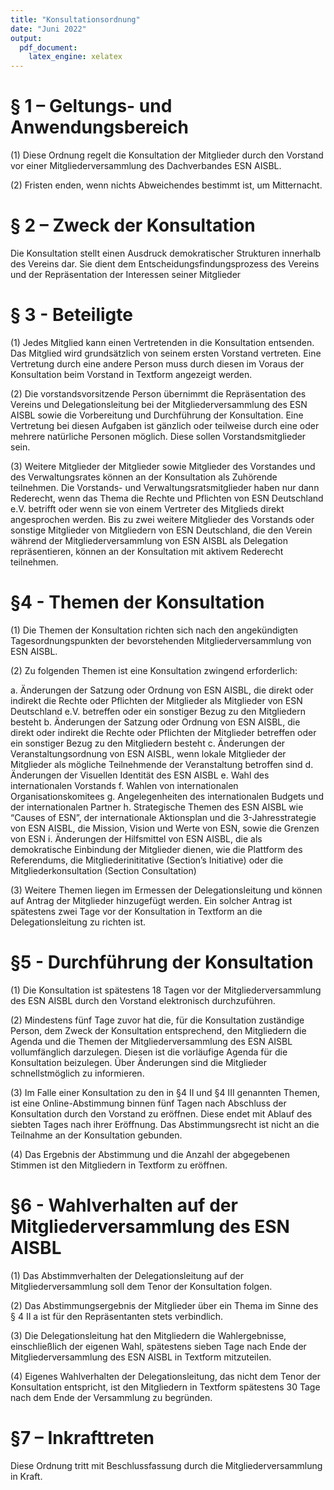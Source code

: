 ```yaml
---
title: "Konsultationsordnung"
date: "Juni 2022"
output: 
  pdf_document:
    latex_engine: xelatex
---
```



# § 1 – Geltungs- und Anwendungsbereich
(1) Diese Ordnung regelt die Konsultation der Mitglieder durch den Vorstand vor einer Mitgliederversammlung des Dachverbandes ESN AISBL.

(2) Fristen enden, wenn nichts Abweichendes bestimmt ist, um Mitternacht.

# § 2 – Zweck der Konsultation
Die Konsultation stellt einen Ausdruck demokratischer Strukturen innerhalb des Vereins dar.
Sie dient dem Entscheidungsfindungsprozess des Vereins und der Repräsentation der Interessen seiner Mitglieder

# § 3 - Beteiligte
(1) Jedes Mitglied kann einen Vertretenden in die Konsultation entsenden. 
Das Mitglied wird grundsätzlich von seinem ersten Vorstand vertreten.
Eine Vertretung durch eine andere Person muss durch diesen im Voraus der Konsultation beim Vorstand in Textform angezeigt werden.

(2) Die vorstandsvorsitzende Person übernimmt die Repräsentation des Vereins und Delegationsleitung bei der Mitgliederversammlung des ESN AISBL sowie die Vorbereitung und Durchführung der Konsultation. 
Eine Vertretung bei diesen Aufgaben ist gänzlich oder teilweise durch eine oder mehrere natürliche Personen möglich. 
Diese sollen Vorstandsmitglieder sein.

(3) Weitere Mitglieder der Mitglieder sowie Mitglieder des Vorstandes und des Verwaltungsrates können an der Konsultation als Zuhörende teilnehmen. 
Die Vorstands- und Verwaltungsratsmitglieder haben nur dann Rederecht, wenn das Thema die Rechte und Pflichten von ESN Deutschland e.V. betrifft oder wenn sie von einem Vertreter des Mitglieds direkt angesprochen werden. 
Bis zu zwei weitere Mitglieder des Vorstands oder sonstige Mitglieder von Mitgliedern von ESN Deutschland, die den Verein während der Mitgliederversammlung von ESN AISBL als Delegation repräsentieren, können an der Konsultation mit aktivem Rederecht teilnehmen.

# §4 - Themen der Konsultation
(1) Die Themen der Konsultation richten sich nach den angekündigten Tagesordnungspunkten der bevorstehenden Mitgliederversammlung von ESN AISBL.

(2) Zu folgenden Themen ist eine Konsultation zwingend erforderlich:

a. Änderungen der Satzung oder Ordnung von ESN AISBL, die direkt oder indirekt die Rechte oder Pflichten der Mitglieder als Mitglieder von ESN Deutschland e.V. betreffen oder ein sonstiger Bezug zu den Mitgliedern besteht
b. Änderungen der Satzung oder Ordnung von ESN AISBL, die direkt oder indirekt die Rechte oder Pflichten der Mitglieder betreffen oder ein sonstiger Bezug zu den Mitgliedern besteht
c. Änderungen der Veranstaltungsordnung von ESN AISBL, wenn lokale Mitglieder der Mitglieder als mögliche Teilnehmende der Veranstaltung betroffen sind
d. Änderungen der Visuellen Identität des ESN AISBL
e. Wahl des internationalen Vorstands
f. Wahlen von internationalen Organisationskomitees
g. Angelegenheiten des internationalen Budgets und der internationalen Partner
h. Strategische Themen des ESN AISBL wie “Causes of ESN”, der internationale Aktionsplan und die 3-Jahresstrategie von ESN AISBL, die Mission, Vision und Werte von ESN, sowie die Grenzen von ESN
i. Änderungen der Hilfsmittel von ESN AISBL, die als demokratische Einbindung der Mitglieder dienen, wie die Plattform des Referendums, die Mitgliederinititative (Section’s Initiative) oder die Mitgliederkonsultation (Section Consultation)


(3) Weitere Themen liegen im Ermessen der Delegationsleitung und können auf Antrag der Mitglieder hinzugefügt werden. 
Ein solcher Antrag ist spätestens zwei Tage vor der Konsultation in Textform an die Delegationsleitung zu richten ist.

# §5 - Durchführung der Konsultation
(1) Die Konsultation ist spätestens 18 Tagen vor der Mitgliederversammlung des ESN AISBL durch den Vorstand elektronisch durchzuführen.

(2) Mindestens fünf Tage zuvor hat die, für die Konsultation zuständige Person, dem Zweck der Konsultation entsprechend, den Mitgliedern die Agenda und die Themen der Mitgliederversammlung des ESN AISBL vollumfänglich darzulegen. 
Diesen ist die vorläufige Agenda für die Konsultation beizulegen.
Über Änderungen sind die Mitglieder schnellstmöglich zu informieren.

(3) Im Falle einer Konsultation zu den in §4 II und §4 III genannten Themen, ist eine Online-Abstimmung binnen fünf Tagen nach Abschluss der Konsultation durch den Vorstand zu eröffnen.
Diese endet mit Ablauf des siebten Tages nach ihrer Eröffnung. 
Das Abstimmungsrecht ist nicht an die Teilnahme an der Konsultation gebunden.

(4) Das Ergebnis der Abstimmung und die Anzahl der abgegebenen Stimmen ist den Mitgliedern in Textform zu eröffnen.

# §6 - Wahlverhalten auf der Mitgliederversammlung des ESN AISBL
(1) Das Abstimmverhalten der Delegationsleitung auf der Mitgliederversammlung soll dem Tenor der Konsultation folgen.

(2) Das Abstimmungsergebnis der Mitglieder über ein Thema im Sinne des § 4 II a ist für den Repräsentanten stets verbindlich.

(3) Die Delegationsleitung hat den Mitgliedern die Wahlergebnisse, einschließlich der eigenen Wahl, spätestens sieben Tage nach Ende der Mitgliederversammlung des ESN AISBL in Textform mitzuteilen.

(4) Eigenes Wahlverhalten der Delegationsleitung, das nicht dem Tenor der Konsultation entspricht, ist den Mitgliedern in Textform spätestens 30 Tage nach dem Ende der Versammlung zu begründen.

# §7 – Inkrafttreten
Diese Ordnung tritt mit Beschlussfassung durch die Mitgliederversammlung in Kraft.
